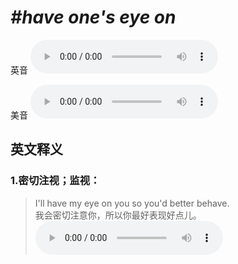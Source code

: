 # ***\#have one's eye on*** 
英音
<audio src="./media/have one's eye on1_AAC.aac" controls="controls"></audio>

美音
<audio src="./media/have one’s eye on2_AAC.aac" controls="controls"></audio>



  

英文释义
---
### 1.**密切注视；监视：**  

 > I'll have my eye on you so you'd better behave.  
 > 我会密切注意你，所以你最好表现好点儿。    
<audio src="./media/eye-6.aac" controls="controls"></audio>


